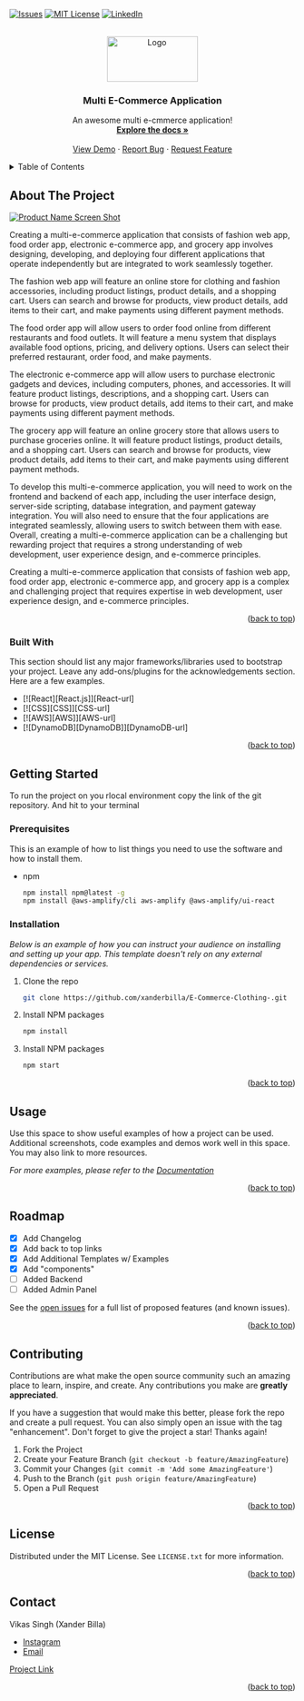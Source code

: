 [![Issues][issues-shield]][issues-url]
[![MIT License][license-shield]][license-url]
[![LinkedIn][linkedin-shield]][linkedin-url]



<!-- PROJECT LOGO -->
<br />
<div align="center">
  <a href="https://xanderbilla.com">
    <img src="https://i.imgur.com/G6sWWqH.png" alt="Logo" width="160" height="80">
  </a>

  <h3 align="center">Multi E-Commerce Application</h3>

  <p align="center">
    An awesome multi e-cmmerce application!
    <br />
    <a href="https://github.com/xanderbilla/"><strong>Explore the docs »</strong></a>
    <br />
    <br />
    <a href="https://fashion.xanderbilla.com">View Demo</a>
    ·
    <a href="https://github.com/xanderbilla/E-Commerce-Clothing-/issues">Report Bug</a>
    ·
    <a href="https://github.com/xanderbilla/E-Commerce-Clothing-/issues">Request Feature</a>
  </p>
</div>



<!-- TABLE OF CONTENTS -->
<details>
  <summary>Table of Contents</summary>
  <ol>
    <li>
      <a href="#about-the-project">About The Project</a>
      <ul>
        <li><a href="#built-with">Built With</a></li>
      </ul>
    </li>
    <li>
      <a href="#getting-started">Getting Started</a>
      <ul>
        <li><a href="#prerequisites">Prerequisites</a></li>
        <li><a href="#installation">Installation</a></li>
      </ul>
    </li>
    <li><a href="#usage">Usage</a></li>
    <li><a href="#roadmap">Roadmap</a></li>
    <li><a href="#contributing">Contributing</a></li>
    <li><a href="#license">License</a></li>
    <li><a href="#contact">Contact</a></li>
    <li><a href="#acknowledgments">Acknowledgments</a></li>
  </ol>
</details>



<!-- ABOUT THE PROJECT -->
## About The Project

[![Product Name Screen Shot][product-screenshot]](https://example.com)

Creating a multi-e-commerce application that consists of fashion web app, food order app, electronic e-commerce app, and grocery app involves designing, developing, and deploying four different applications that operate independently but are integrated to work seamlessly together.

The fashion web app will feature an online store for clothing and fashion accessories, including product listings, product details, and a shopping cart. Users can search and browse for products, view product details, add items to their cart, and make payments using different payment methods.

The food order app will allow users to order food online from different restaurants and food outlets. It will feature a menu system that displays available food options, pricing, and delivery options. Users can select their preferred restaurant, order food, and make payments.

The electronic e-commerce app will allow users to purchase electronic gadgets and devices, including computers, phones, and accessories. It will feature product listings, descriptions, and a shopping cart. Users can browse for products, view product details, add items to their cart, and make payments using different payment methods.

The grocery app will feature an online grocery store that allows users to purchase groceries online. It will feature product listings, product details, and a shopping cart. Users can search and browse for products, view product details, add items to their cart, and make payments using different payment methods.

To develop this multi-e-commerce application, you will need to work on the frontend and backend of each app, including the user interface design, server-side scripting, database integration, and payment gateway integration. You will also need to ensure that the four applications are integrated seamlessly, allowing users to switch between them with ease.
Overall, creating a multi-e-commerce application can be a challenging but rewarding project that requires a strong understanding of web development, user experience design, and e-commerce principles.

Creating a multi-e-commerce application that consists of fashion web app, food order app, electronic e-commerce app, and grocery app is a complex and challenging project that requires expertise in web development, user experience design, and e-commerce principles.


<p align="right">(<a href="#readme-top">back to top</a>)</p>



### Built With

This section should list any major frameworks/libraries used to bootstrap your project. Leave any add-ons/plugins for the acknowledgements section. Here are a few examples.

* [![React][React.js]][React-url]
* [![CSS][CSS]][CSS-url]
* [![AWS][AWS]][AWS-url]
* [![DynamoDB][DynamoDB]][DynamoDB-url]

<p align="right">(<a href="#readme-top">back to top</a>)</p>



<!-- GETTING STARTED -->
## Getting Started

To run the project on you rlocal environment copy the link of the git repository. And hit to your terminal

### Prerequisites

This is an example of how to list things you need to use the software and how to install them.
* npm
  ```sh
  npm install npm@latest -g 
  npm install @aws-amplify/cli aws-amplify @aws-amplify/ui-react 
  ```

### Installation

_Below is an example of how you can instruct your audience on installing and setting up your app. This template doesn't rely on any external dependencies or services._

1. Clone the repo
   ```sh
   git clone https://github.com/xanderbilla/E-Commerce-Clothing-.git
   ```
2. Install NPM packages
   ```sh
   npm install
   ```
3. Install NPM packages
   ```sh
   npm start
   ```

<p align="right">(<a href="#readme-top">back to top</a>)</p>



<!-- USAGE EXAMPLES -->
## Usage

Use this space to show useful examples of how a project can be used. Additional screenshots, code examples and demos work well in this space. You may also link to more resources.

_For more examples, please refer to the [Documentation](https://example.com)_

<p align="right">(<a href="#readme-top">back to top</a>)</p>



<!-- ROADMAP -->
## Roadmap

- [x] Add Changelog
- [x] Add back to top links
- [x] Add Additional Templates w/ Examples
- [x] Add "components" 
- [ ] Added Backend
- [ ] Added Admin Panel

See the [open issues](https://github.com/othneildrew/Best-README-Template/issues) for a full list of proposed features (and known issues).

<p align="right">(<a href="#readme-top">back to top</a>)</p>



<!-- CONTRIBUTING -->
## Contributing

Contributions are what make the open source community such an amazing place to learn, inspire, and create. Any contributions you make are **greatly appreciated**.

If you have a suggestion that would make this better, please fork the repo and create a pull request. You can also simply open an issue with the tag "enhancement".
Don't forget to give the project a star! Thanks again!

1. Fork the Project
2. Create your Feature Branch (`git checkout -b feature/AmazingFeature`)
3. Commit your Changes (`git commit -m 'Add some AmazingFeature'`)
4. Push to the Branch (`git push origin feature/AmazingFeature`)
5. Open a Pull Request

<p align="right">(<a href="#readme-top">back to top</a>)</p>



<!-- LICENSE -->
## License

Distributed under the MIT License. See `LICENSE.txt` for more information.

<p align="right">(<a href="#readme-top">back to top</a>)</p>



<!-- CONTACT -->
## Contact

Vikas Singh (Xander Billa)

* [Instagram](https://instagram.com/xander.billa)
* [Email](mailto:xanderbilla@gmail.com)

[Project Link](https://fashion.xanderbilla.com)

<p align="right">(<a href="#readme-top">back to top</a>)</p>



<!-- MARKDOWN LINKS & IMAGES -->
<!-- https://www.markdownguide.org/basic-syntax/#reference-style-links -->
[issues-shield]: https://img.shields.io/github/issues/othneildrew/Best-README-Template.svg?style=for-the-badge
[issues-url]: https://github.com/othneildrew/Best-README-Template/issues
[license-shield]: https://img.shields.io/github/license/othneildrew/Best-README-Template.svg?style=for-the-badge
[license-url]: https://github.com/othneildrew/Best-README-Template/blob/master/LICENSE.txt
[linkedin-shield]: https://img.shields.io/badge/-LinkedIn-black.svg?style=for-the-badge&logo=linkedin&colorB=555
[linkedin-url]: https://www.linkedin.com/in/vikas-singh-212278165/
[product-screenshot]: https://i.imgur.com/BDhA6TQ.png
